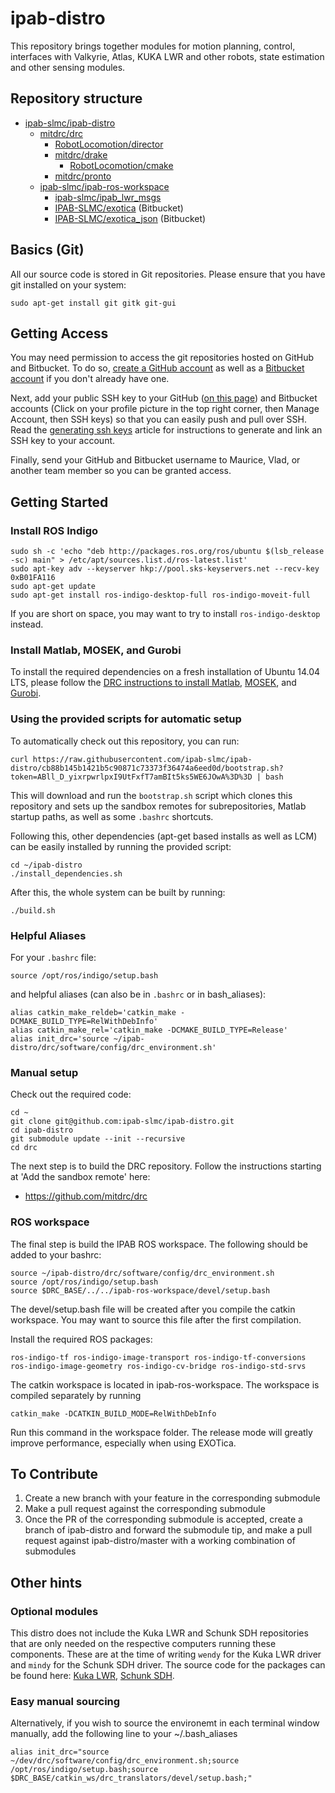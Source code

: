 # ipab-distro
This repository brings together modules for motion planning, control, interfaces with Valkyrie, Atlas, KUKA LWR and other robots, state estimation and other sensing modules.

## Repository structure

* [ipab-slmc/ipab-distro](https://github.com/ipab-slmc/ipab-distro)
  * [mitdrc/drc](https://github.com/mitdrc/drc)
    * [RobotLocomotion/director](https://github.com/RobotLocomotion/director)
    * [mitdrc/drake](https://github.com/mitdrc/drake)
      * [RobotLocomotion/cmake ](https://github.com/RobotLocomotion/cmake)
    * [mitdrc/pronto](https://github.com/mitdrc/pronto)
  * [ipab-slmc/ipab-ros-workspace](https://github.com/ipab-slmc/ipab-ros-workspace)
    * [ipab-slmc/ipab_lwr_msgs](https://github.com/ipab-slmc/ipab_lwr_msgs)
    * [IPAB-SLMC/exotica](https://bitbucket.org/IPAB-SLMC/exotica) (Bitbucket)
    * [IPAB-SLMC/exotica_json](https://bitbucket.org/IPAB-SLMC/exotica_json) (Bitbucket)

## Basics (Git)
All our source code is stored in Git repositories. Please ensure that you have git installed on your system:
```
sudo apt-get install git gitk git-gui
```

## Getting Access
You may need permission to access the git repositories hosted on GitHub and Bitbucket. To do so, [create a GitHub account](https://github.com/join) as well as a [Bitbucket account](https://bitbucket.org/account/signup/) if you don't already have one.

Next, add your public SSH key to your GitHub ([on this page](https://github.com/settings/ssh/)) and Bitbucket accounts (Click on your profile picture in the top right corner, then Manage Account, then SSH keys) so that you can easily push and pull over SSH. Read the [generating ssh keys](https://help.github.com/articles/generating-ssh-keys) article for instructions to generate and link an SSH key to your account.

Finally, send your GitHub and Bitbucket username to Maurice, Vlad, or another team member so you can be granted access.

## Getting Started

### Install ROS Indigo
```
sudo sh -c 'echo "deb http://packages.ros.org/ros/ubuntu $(lsb_release -sc) main" > /etc/apt/sources.list.d/ros-latest.list'
sudo apt-key adv --keyserver hkp://pool.sks-keyservers.net --recv-key 0xB01FA116
sudo apt-get update
sudo apt-get install ros-indigo-desktop-full ros-indigo-moveit-full
```
If you are short on space, you may want to try to install ``ros-indigo-desktop`` instead.

### Install Matlab, MOSEK, and Gurobi
To install the required dependencies on a fresh installation of Ubuntu 14.04 LTS, please follow the [DRC instructions to install Matlab](https://github.com/mitdrc/drc#install-matlab), [MOSEK](https://github.com/mitdrc/drc#instructions-for-mosek), and [Gurobi](https://github.com/mitdrc/drc#instructions-for-gurobi).

### Using the provided scripts for automatic setup

To automatically check out this repository, you can run:
```
curl https://raw.githubusercontent.com/ipab-slmc/ipab-distro/cb88b145b1421b5c90871c73373f36474a6eed0d/bootstrap.sh?token=ABll_D_yixrpwrlpxI9UtFxfT7amBIt5ks5WE6JOwA%3D%3D | bash
```

This will download and run the ``bootstrap.sh`` script which clones this repository and sets up the sandbox remotes for subrepositories, Matlab startup paths, as well as some ``.bashrc`` shortcuts.

Following this, other dependencies (apt-get based installs as well as LCM) can be easily installed by running the provided script:
```
cd ~/ipab-distro
./install_dependencies.sh
```

After this, the whole system can be built by running:
```
./build.sh
```

### Helpful Aliases
For your ``.bashrc`` file:
```
source /opt/ros/indigo/setup.bash
```

and helpful aliases (can also be in ``.bashrc`` or in bash_aliases):
```
alias catkin_make_reldeb='catkin_make -DCMAKE_BUILD_TYPE=RelWithDebInfo'
alias catkin_make_rel='catkin_make -DCMAKE_BUILD_TYPE=Release'
alias init_drc='source ~/ipab-distro/drc/software/config/drc_environment.sh'
```

### Manual setup

Check out the required code:

```
cd ~
git clone git@github.com:ipab-slmc/ipab-distro.git
cd ipab-distro
git submodule update --init --recursive
cd drc
```

The next step is to build the DRC repository. Follow the instructions starting at 'Add the sandbox remote' here:

* https://github.com/mitdrc/drc



### ROS workspace

The final step is build the IPAB ROS workspace. The following should be added to your bashrc:

    source ~/ipab-distro/drc/software/config/drc_environment.sh
    source /opt/ros/indigo/setup.bash
    source $DRC_BASE/../../ipab-ros-workspace/devel/setup.bash

The devel/setup.bash file will be created after you compile the catkin workspace. You may want to source this file after the first compilation.

Install the required ROS packages:

    ros-indigo-tf ros-indigo-image-transport ros-indigo-tf-conversions ros-indigo-image-geometry ros-indigo-cv-bridge ros-indigo-std-srvs

The catkin workspace is located in ipab-ros-workspace. The workspace is compiled separately by running

    catkin_make -DCATKIN_BUILD_MODE=RelWithDebInfo
 
Run this command in the workspace folder. The release mode will greatly improve performance, especially when using EXOTica.

## To Contribute

 1. Create a new branch with your feature in the corresponding submodule
 1. Make a pull request against the corresponding submodule
 1. Once the PR of the corresponding submodule is accepted, create a branch of ipab-distro and forward the submodule tip, and make a pull request against ipab-distro/master with a working combination of submodules


## Other hints

### Optional modules
This distro does not include the Kuka LWR and Schunk SDH repositories that are only needed on the respective computers running these components. These are at the time of writing ``wendy`` for the Kuka LWR driver and ``mindy`` for the Schunk SDH driver. The source code for the packages can be found here: [Kuka LWR](https://bitbucket.org/IPAB-SLMC/kuka-lwr/), [Schunk SDH](https://bitbucket.org/IPAB-SLMC/schunk-sdh).

### Easy manual sourcing

Alternatively, if you wish to source the environemt in each terminal window manually, add the following line to your ~/.bash_aliases

    alias init_drc="source ~/dev/drc/software/config/drc_environment.sh;source /opt/ros/indigo/setup.bash;source $DRC_BASE/catkin_ws/drc_translators/devel/setup.bash;"

